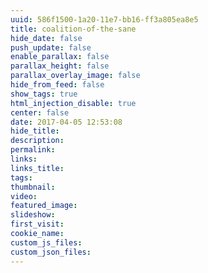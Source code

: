 ```yaml
---
uuid: 586f1500-1a20-11e7-bb16-ff3a805ea8e5
title: coalition-of-the-sane
hide_date: false
push_update: false
enable_parallax: false
parallax_height: false
parallax_overlay_image: false
hide_from_feed: false
show_tags: true
html_injection_disable: true
center: false
date: 2017-04-05 12:53:08
hide_title:
description:
permalink:
links:
links_title:
tags:
thumbnail:
video:
featured_image:
slideshow:
first_visit:
cookie_name:
custom_js_files:
custom_json_files:
---
```

